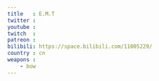```yaml
---
title   : E.M.T
twitter :
youtube :
twitch  :
patreon :
bilibili: https://space.bilibili.com/11005229/
country : cn
weapons :
    - bow
---
```

